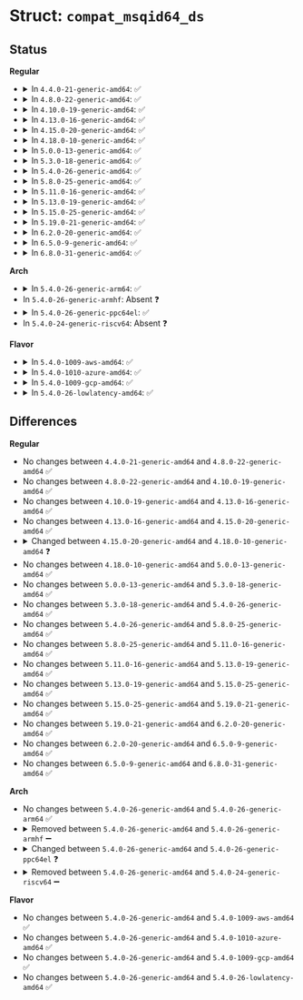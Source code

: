 # Struct: <code>compat_msqid64_ds</code>

## Status
<b>Regular</b>
<ul>
<li>
<details>
<summary>In <code>4.4.0-21-generic-amd64</code>: ✅</summary>

```c
struct compat_msqid64_ds {
    struct compat_ipc64_perm msg_perm;
    compat_time_t msg_stime;
    compat_ulong_t __unused1;
    compat_time_t msg_rtime;
    compat_ulong_t __unused2;
    compat_time_t msg_ctime;
    compat_ulong_t __unused3;
    compat_ulong_t msg_cbytes;
    compat_ulong_t msg_qnum;
    compat_ulong_t msg_qbytes;
    compat_pid_t msg_lspid;
    compat_pid_t msg_lrpid;
    compat_ulong_t __unused4;
    compat_ulong_t __unused5;
}
```
</details>
</li>
<li>
<details>
<summary>In <code>4.8.0-22-generic-amd64</code>: ✅</summary>

```c
struct compat_msqid64_ds {
    struct compat_ipc64_perm msg_perm;
    compat_time_t msg_stime;
    compat_ulong_t __unused1;
    compat_time_t msg_rtime;
    compat_ulong_t __unused2;
    compat_time_t msg_ctime;
    compat_ulong_t __unused3;
    compat_ulong_t msg_cbytes;
    compat_ulong_t msg_qnum;
    compat_ulong_t msg_qbytes;
    compat_pid_t msg_lspid;
    compat_pid_t msg_lrpid;
    compat_ulong_t __unused4;
    compat_ulong_t __unused5;
}
```
</details>
</li>
<li>
<details>
<summary>In <code>4.10.0-19-generic-amd64</code>: ✅</summary>

```c
struct compat_msqid64_ds {
    struct compat_ipc64_perm msg_perm;
    compat_time_t msg_stime;
    compat_ulong_t __unused1;
    compat_time_t msg_rtime;
    compat_ulong_t __unused2;
    compat_time_t msg_ctime;
    compat_ulong_t __unused3;
    compat_ulong_t msg_cbytes;
    compat_ulong_t msg_qnum;
    compat_ulong_t msg_qbytes;
    compat_pid_t msg_lspid;
    compat_pid_t msg_lrpid;
    compat_ulong_t __unused4;
    compat_ulong_t __unused5;
}
```
</details>
</li>
<li>
<details>
<summary>In <code>4.13.0-16-generic-amd64</code>: ✅</summary>

```c
struct compat_msqid64_ds {
    struct compat_ipc64_perm msg_perm;
    compat_time_t msg_stime;
    compat_ulong_t __unused1;
    compat_time_t msg_rtime;
    compat_ulong_t __unused2;
    compat_time_t msg_ctime;
    compat_ulong_t __unused3;
    compat_ulong_t msg_cbytes;
    compat_ulong_t msg_qnum;
    compat_ulong_t msg_qbytes;
    compat_pid_t msg_lspid;
    compat_pid_t msg_lrpid;
    compat_ulong_t __unused4;
    compat_ulong_t __unused5;
}
```
</details>
</li>
<li>
<details>
<summary>In <code>4.15.0-20-generic-amd64</code>: ✅</summary>

```c
struct compat_msqid64_ds {
    struct compat_ipc64_perm msg_perm;
    compat_time_t msg_stime;
    compat_ulong_t __unused1;
    compat_time_t msg_rtime;
    compat_ulong_t __unused2;
    compat_time_t msg_ctime;
    compat_ulong_t __unused3;
    compat_ulong_t msg_cbytes;
    compat_ulong_t msg_qnum;
    compat_ulong_t msg_qbytes;
    compat_pid_t msg_lspid;
    compat_pid_t msg_lrpid;
    compat_ulong_t __unused4;
    compat_ulong_t __unused5;
}
```
</details>
</li>
<li>
<details>
<summary>In <code>4.18.0-10-generic-amd64</code>: ✅</summary>

```c
struct compat_msqid64_ds {
    struct compat_ipc64_perm msg_perm;
    compat_ulong_t msg_stime;
    compat_ulong_t msg_stime_high;
    compat_ulong_t msg_rtime;
    compat_ulong_t msg_rtime_high;
    compat_ulong_t msg_ctime;
    compat_ulong_t msg_ctime_high;
    compat_ulong_t msg_cbytes;
    compat_ulong_t msg_qnum;
    compat_ulong_t msg_qbytes;
    compat_pid_t msg_lspid;
    compat_pid_t msg_lrpid;
    compat_ulong_t __unused4;
    compat_ulong_t __unused5;
}
```
</details>
</li>
<li>
<details>
<summary>In <code>5.0.0-13-generic-amd64</code>: ✅</summary>

```c
struct compat_msqid64_ds {
    struct compat_ipc64_perm msg_perm;
    compat_ulong_t msg_stime;
    compat_ulong_t msg_stime_high;
    compat_ulong_t msg_rtime;
    compat_ulong_t msg_rtime_high;
    compat_ulong_t msg_ctime;
    compat_ulong_t msg_ctime_high;
    compat_ulong_t msg_cbytes;
    compat_ulong_t msg_qnum;
    compat_ulong_t msg_qbytes;
    compat_pid_t msg_lspid;
    compat_pid_t msg_lrpid;
    compat_ulong_t __unused4;
    compat_ulong_t __unused5;
}
```
</details>
</li>
<li>
<details>
<summary>In <code>5.3.0-18-generic-amd64</code>: ✅</summary>

```c
struct compat_msqid64_ds {
    struct compat_ipc64_perm msg_perm;
    compat_ulong_t msg_stime;
    compat_ulong_t msg_stime_high;
    compat_ulong_t msg_rtime;
    compat_ulong_t msg_rtime_high;
    compat_ulong_t msg_ctime;
    compat_ulong_t msg_ctime_high;
    compat_ulong_t msg_cbytes;
    compat_ulong_t msg_qnum;
    compat_ulong_t msg_qbytes;
    compat_pid_t msg_lspid;
    compat_pid_t msg_lrpid;
    compat_ulong_t __unused4;
    compat_ulong_t __unused5;
}
```
</details>
</li>
<li>
<details>
<summary>In <code>5.4.0-26-generic-amd64</code>: ✅</summary>

```c
struct compat_msqid64_ds {
    struct compat_ipc64_perm msg_perm;
    compat_ulong_t msg_stime;
    compat_ulong_t msg_stime_high;
    compat_ulong_t msg_rtime;
    compat_ulong_t msg_rtime_high;
    compat_ulong_t msg_ctime;
    compat_ulong_t msg_ctime_high;
    compat_ulong_t msg_cbytes;
    compat_ulong_t msg_qnum;
    compat_ulong_t msg_qbytes;
    compat_pid_t msg_lspid;
    compat_pid_t msg_lrpid;
    compat_ulong_t __unused4;
    compat_ulong_t __unused5;
}
```
</details>
</li>
<li>
<details>
<summary>In <code>5.8.0-25-generic-amd64</code>: ✅</summary>

```c
struct compat_msqid64_ds {
    struct compat_ipc64_perm msg_perm;
    compat_ulong_t msg_stime;
    compat_ulong_t msg_stime_high;
    compat_ulong_t msg_rtime;
    compat_ulong_t msg_rtime_high;
    compat_ulong_t msg_ctime;
    compat_ulong_t msg_ctime_high;
    compat_ulong_t msg_cbytes;
    compat_ulong_t msg_qnum;
    compat_ulong_t msg_qbytes;
    compat_pid_t msg_lspid;
    compat_pid_t msg_lrpid;
    compat_ulong_t __unused4;
    compat_ulong_t __unused5;
}
```
</details>
</li>
<li>
<details>
<summary>In <code>5.11.0-16-generic-amd64</code>: ✅</summary>

```c
struct compat_msqid64_ds {
    struct compat_ipc64_perm msg_perm;
    compat_ulong_t msg_stime;
    compat_ulong_t msg_stime_high;
    compat_ulong_t msg_rtime;
    compat_ulong_t msg_rtime_high;
    compat_ulong_t msg_ctime;
    compat_ulong_t msg_ctime_high;
    compat_ulong_t msg_cbytes;
    compat_ulong_t msg_qnum;
    compat_ulong_t msg_qbytes;
    compat_pid_t msg_lspid;
    compat_pid_t msg_lrpid;
    compat_ulong_t __unused4;
    compat_ulong_t __unused5;
}
```
</details>
</li>
<li>
<details>
<summary>In <code>5.13.0-19-generic-amd64</code>: ✅</summary>

```c
struct compat_msqid64_ds {
    struct compat_ipc64_perm msg_perm;
    compat_ulong_t msg_stime;
    compat_ulong_t msg_stime_high;
    compat_ulong_t msg_rtime;
    compat_ulong_t msg_rtime_high;
    compat_ulong_t msg_ctime;
    compat_ulong_t msg_ctime_high;
    compat_ulong_t msg_cbytes;
    compat_ulong_t msg_qnum;
    compat_ulong_t msg_qbytes;
    compat_pid_t msg_lspid;
    compat_pid_t msg_lrpid;
    compat_ulong_t __unused4;
    compat_ulong_t __unused5;
}
```
</details>
</li>
<li>
<details>
<summary>In <code>5.15.0-25-generic-amd64</code>: ✅</summary>

```c
struct compat_msqid64_ds {
    struct compat_ipc64_perm msg_perm;
    compat_ulong_t msg_stime;
    compat_ulong_t msg_stime_high;
    compat_ulong_t msg_rtime;
    compat_ulong_t msg_rtime_high;
    compat_ulong_t msg_ctime;
    compat_ulong_t msg_ctime_high;
    compat_ulong_t msg_cbytes;
    compat_ulong_t msg_qnum;
    compat_ulong_t msg_qbytes;
    compat_pid_t msg_lspid;
    compat_pid_t msg_lrpid;
    compat_ulong_t __unused4;
    compat_ulong_t __unused5;
}
```
</details>
</li>
<li>
<details>
<summary>In <code>5.19.0-21-generic-amd64</code>: ✅</summary>

```c
struct compat_msqid64_ds {
    struct compat_ipc64_perm msg_perm;
    compat_ulong_t msg_stime;
    compat_ulong_t msg_stime_high;
    compat_ulong_t msg_rtime;
    compat_ulong_t msg_rtime_high;
    compat_ulong_t msg_ctime;
    compat_ulong_t msg_ctime_high;
    compat_ulong_t msg_cbytes;
    compat_ulong_t msg_qnum;
    compat_ulong_t msg_qbytes;
    compat_pid_t msg_lspid;
    compat_pid_t msg_lrpid;
    compat_ulong_t __unused4;
    compat_ulong_t __unused5;
}
```
</details>
</li>
<li>
<details>
<summary>In <code>6.2.0-20-generic-amd64</code>: ✅</summary>

```c
struct compat_msqid64_ds {
    struct compat_ipc64_perm msg_perm;
    compat_ulong_t msg_stime;
    compat_ulong_t msg_stime_high;
    compat_ulong_t msg_rtime;
    compat_ulong_t msg_rtime_high;
    compat_ulong_t msg_ctime;
    compat_ulong_t msg_ctime_high;
    compat_ulong_t msg_cbytes;
    compat_ulong_t msg_qnum;
    compat_ulong_t msg_qbytes;
    compat_pid_t msg_lspid;
    compat_pid_t msg_lrpid;
    compat_ulong_t __unused4;
    compat_ulong_t __unused5;
}
```
</details>
</li>
<li>
<details>
<summary>In <code>6.5.0-9-generic-amd64</code>: ✅</summary>

```c
struct compat_msqid64_ds {
    struct compat_ipc64_perm msg_perm;
    compat_ulong_t msg_stime;
    compat_ulong_t msg_stime_high;
    compat_ulong_t msg_rtime;
    compat_ulong_t msg_rtime_high;
    compat_ulong_t msg_ctime;
    compat_ulong_t msg_ctime_high;
    compat_ulong_t msg_cbytes;
    compat_ulong_t msg_qnum;
    compat_ulong_t msg_qbytes;
    compat_pid_t msg_lspid;
    compat_pid_t msg_lrpid;
    compat_ulong_t __unused4;
    compat_ulong_t __unused5;
}
```
</details>
</li>
<li>
<details>
<summary>In <code>6.8.0-31-generic-amd64</code>: ✅</summary>

```c
struct compat_msqid64_ds {
    struct compat_ipc64_perm msg_perm;
    compat_ulong_t msg_stime;
    compat_ulong_t msg_stime_high;
    compat_ulong_t msg_rtime;
    compat_ulong_t msg_rtime_high;
    compat_ulong_t msg_ctime;
    compat_ulong_t msg_ctime_high;
    compat_ulong_t msg_cbytes;
    compat_ulong_t msg_qnum;
    compat_ulong_t msg_qbytes;
    compat_pid_t msg_lspid;
    compat_pid_t msg_lrpid;
    compat_ulong_t __unused4;
    compat_ulong_t __unused5;
}
```
</details>
</li>
</ul>
<b>Arch</b>
<ul>
<li>
<details>
<summary>In <code>5.4.0-26-generic-arm64</code>: ✅</summary>

```c
struct compat_msqid64_ds {
    struct compat_ipc64_perm msg_perm;
    compat_ulong_t msg_stime;
    compat_ulong_t msg_stime_high;
    compat_ulong_t msg_rtime;
    compat_ulong_t msg_rtime_high;
    compat_ulong_t msg_ctime;
    compat_ulong_t msg_ctime_high;
    compat_ulong_t msg_cbytes;
    compat_ulong_t msg_qnum;
    compat_ulong_t msg_qbytes;
    compat_pid_t msg_lspid;
    compat_pid_t msg_lrpid;
    compat_ulong_t __unused4;
    compat_ulong_t __unused5;
}
```
</details>
</li>
<li>
In <code>5.4.0-26-generic-armhf</code>: Absent ❓
</li>
<li>
<details>
<summary>In <code>5.4.0-26-generic-ppc64el</code>: ✅</summary>

```c
struct compat_msqid64_ds {
    struct compat_ipc64_perm msg_perm;
    unsigned int msg_stime_high;
    unsigned int msg_stime;
    unsigned int msg_rtime_high;
    unsigned int msg_rtime;
    unsigned int msg_ctime_high;
    unsigned int msg_ctime;
    compat_ulong_t msg_cbytes;
    compat_ulong_t msg_qnum;
    compat_ulong_t msg_qbytes;
    compat_pid_t msg_lspid;
    compat_pid_t msg_lrpid;
    compat_ulong_t __unused4;
    compat_ulong_t __unused5;
}
```
</details>
</li>
<li>
In <code>5.4.0-24-generic-riscv64</code>: Absent ❓
</li>
</ul>
<b>Flavor</b>
<ul>
<li>
<details>
<summary>In <code>5.4.0-1009-aws-amd64</code>: ✅</summary>

```c
struct compat_msqid64_ds {
    struct compat_ipc64_perm msg_perm;
    compat_ulong_t msg_stime;
    compat_ulong_t msg_stime_high;
    compat_ulong_t msg_rtime;
    compat_ulong_t msg_rtime_high;
    compat_ulong_t msg_ctime;
    compat_ulong_t msg_ctime_high;
    compat_ulong_t msg_cbytes;
    compat_ulong_t msg_qnum;
    compat_ulong_t msg_qbytes;
    compat_pid_t msg_lspid;
    compat_pid_t msg_lrpid;
    compat_ulong_t __unused4;
    compat_ulong_t __unused5;
}
```
</details>
</li>
<li>
<details>
<summary>In <code>5.4.0-1010-azure-amd64</code>: ✅</summary>

```c
struct compat_msqid64_ds {
    struct compat_ipc64_perm msg_perm;
    compat_ulong_t msg_stime;
    compat_ulong_t msg_stime_high;
    compat_ulong_t msg_rtime;
    compat_ulong_t msg_rtime_high;
    compat_ulong_t msg_ctime;
    compat_ulong_t msg_ctime_high;
    compat_ulong_t msg_cbytes;
    compat_ulong_t msg_qnum;
    compat_ulong_t msg_qbytes;
    compat_pid_t msg_lspid;
    compat_pid_t msg_lrpid;
    compat_ulong_t __unused4;
    compat_ulong_t __unused5;
}
```
</details>
</li>
<li>
<details>
<summary>In <code>5.4.0-1009-gcp-amd64</code>: ✅</summary>

```c
struct compat_msqid64_ds {
    struct compat_ipc64_perm msg_perm;
    compat_ulong_t msg_stime;
    compat_ulong_t msg_stime_high;
    compat_ulong_t msg_rtime;
    compat_ulong_t msg_rtime_high;
    compat_ulong_t msg_ctime;
    compat_ulong_t msg_ctime_high;
    compat_ulong_t msg_cbytes;
    compat_ulong_t msg_qnum;
    compat_ulong_t msg_qbytes;
    compat_pid_t msg_lspid;
    compat_pid_t msg_lrpid;
    compat_ulong_t __unused4;
    compat_ulong_t __unused5;
}
```
</details>
</li>
<li>
<details>
<summary>In <code>5.4.0-26-lowlatency-amd64</code>: ✅</summary>

```c
struct compat_msqid64_ds {
    struct compat_ipc64_perm msg_perm;
    compat_ulong_t msg_stime;
    compat_ulong_t msg_stime_high;
    compat_ulong_t msg_rtime;
    compat_ulong_t msg_rtime_high;
    compat_ulong_t msg_ctime;
    compat_ulong_t msg_ctime_high;
    compat_ulong_t msg_cbytes;
    compat_ulong_t msg_qnum;
    compat_ulong_t msg_qbytes;
    compat_pid_t msg_lspid;
    compat_pid_t msg_lrpid;
    compat_ulong_t __unused4;
    compat_ulong_t __unused5;
}
```
</details>
</li>
</ul>

## Differences
<b>Regular</b>
<ul>
<li>
No changes between <code>4.4.0-21-generic-amd64</code> and <code>4.8.0-22-generic-amd64</code> ✅
</li>
<li>
No changes between <code>4.8.0-22-generic-amd64</code> and <code>4.10.0-19-generic-amd64</code> ✅
</li>
<li>
No changes between <code>4.10.0-19-generic-amd64</code> and <code>4.13.0-16-generic-amd64</code> ✅
</li>
<li>
No changes between <code>4.13.0-16-generic-amd64</code> and <code>4.15.0-20-generic-amd64</code> ✅
</li>
<li>
<details>
<summary>Changed between <code>4.15.0-20-generic-amd64</code> and <code>4.18.0-10-generic-amd64</code> ❓</summary>
<ul>
<li>
<b>Field added. </b>
<code>compat_ulong_t msg_stime_high</code>
</li>
<li>
<b>Field added. </b>
<code>compat_ulong_t msg_rtime_high</code>
</li>
<li>
<b>Field added. </b>
<code>compat_ulong_t msg_ctime_high</code>
</li>
<li>
<b>Field removed. </b>
<code>compat_ulong_t __unused1</code>
</li>
<li>
<b>Field removed. </b>
<code>compat_ulong_t __unused2</code>
</li>
<li>
<b>Field removed. </b>
<code>compat_ulong_t __unused3</code>
</li>
<li>
<b>Field type changed. </b>
<code>compat_time_t msg_stime</code> ➡️ <code>compat_ulong_t msg_stime</code>
</li>
<li>
<b>Field type changed. </b>
<code>compat_time_t msg_rtime</code> ➡️ <code>compat_ulong_t msg_rtime</code>
</li>
<li>
<b>Field type changed. </b>
<code>compat_time_t msg_ctime</code> ➡️ <code>compat_ulong_t msg_ctime</code>
</li>
</ul>
</details>
</li>
<li>
No changes between <code>4.18.0-10-generic-amd64</code> and <code>5.0.0-13-generic-amd64</code> ✅
</li>
<li>
No changes between <code>5.0.0-13-generic-amd64</code> and <code>5.3.0-18-generic-amd64</code> ✅
</li>
<li>
No changes between <code>5.3.0-18-generic-amd64</code> and <code>5.4.0-26-generic-amd64</code> ✅
</li>
<li>
No changes between <code>5.4.0-26-generic-amd64</code> and <code>5.8.0-25-generic-amd64</code> ✅
</li>
<li>
No changes between <code>5.8.0-25-generic-amd64</code> and <code>5.11.0-16-generic-amd64</code> ✅
</li>
<li>
No changes between <code>5.11.0-16-generic-amd64</code> and <code>5.13.0-19-generic-amd64</code> ✅
</li>
<li>
No changes between <code>5.13.0-19-generic-amd64</code> and <code>5.15.0-25-generic-amd64</code> ✅
</li>
<li>
No changes between <code>5.15.0-25-generic-amd64</code> and <code>5.19.0-21-generic-amd64</code> ✅
</li>
<li>
No changes between <code>5.19.0-21-generic-amd64</code> and <code>6.2.0-20-generic-amd64</code> ✅
</li>
<li>
No changes between <code>6.2.0-20-generic-amd64</code> and <code>6.5.0-9-generic-amd64</code> ✅
</li>
<li>
No changes between <code>6.5.0-9-generic-amd64</code> and <code>6.8.0-31-generic-amd64</code> ✅
</li>
</ul>
<b>Arch</b>
<ul>
<li>
No changes between <code>5.4.0-26-generic-amd64</code> and <code>5.4.0-26-generic-arm64</code> ✅
</li>
<li>
<details>
<summary>Removed between <code>5.4.0-26-generic-amd64</code> and <code>5.4.0-26-generic-armhf</code> ➖</summary>

```c
struct compat_msqid64_ds {
    struct compat_ipc64_perm msg_perm;
    compat_ulong_t msg_stime;
    compat_ulong_t msg_stime_high;
    compat_ulong_t msg_rtime;
    compat_ulong_t msg_rtime_high;
    compat_ulong_t msg_ctime;
    compat_ulong_t msg_ctime_high;
    compat_ulong_t msg_cbytes;
    compat_ulong_t msg_qnum;
    compat_ulong_t msg_qbytes;
    compat_pid_t msg_lspid;
    compat_pid_t msg_lrpid;
    compat_ulong_t __unused4;
    compat_ulong_t __unused5;
}
```
</details>
</li>
<li>
<details>
<summary>Changed between <code>5.4.0-26-generic-amd64</code> and <code>5.4.0-26-generic-ppc64el</code> ❓</summary>
<ul>
<li>
<b>Field type changed. </b>
<code>compat_ulong_t msg_stime</code> ➡️ <code>unsigned int msg_stime</code>
</li>
<li>
<b>Field type changed. </b>
<code>compat_ulong_t msg_stime_high</code> ➡️ <code>unsigned int msg_stime_high</code>
</li>
<li>
<b>Field type changed. </b>
<code>compat_ulong_t msg_rtime</code> ➡️ <code>unsigned int msg_rtime</code>
</li>
<li>
<b>Field type changed. </b>
<code>compat_ulong_t msg_rtime_high</code> ➡️ <code>unsigned int msg_rtime_high</code>
</li>
<li>
<b>Field type changed. </b>
<code>compat_ulong_t msg_ctime</code> ➡️ <code>unsigned int msg_ctime</code>
</li>
<li>
<b>Field type changed. </b>
<code>compat_ulong_t msg_ctime_high</code> ➡️ <code>unsigned int msg_ctime_high</code>
</li>
</ul>
</details>
</li>
<li>
<details>
<summary>Removed between <code>5.4.0-26-generic-amd64</code> and <code>5.4.0-24-generic-riscv64</code> ➖</summary>

```c
struct compat_msqid64_ds {
    struct compat_ipc64_perm msg_perm;
    compat_ulong_t msg_stime;
    compat_ulong_t msg_stime_high;
    compat_ulong_t msg_rtime;
    compat_ulong_t msg_rtime_high;
    compat_ulong_t msg_ctime;
    compat_ulong_t msg_ctime_high;
    compat_ulong_t msg_cbytes;
    compat_ulong_t msg_qnum;
    compat_ulong_t msg_qbytes;
    compat_pid_t msg_lspid;
    compat_pid_t msg_lrpid;
    compat_ulong_t __unused4;
    compat_ulong_t __unused5;
}
```
</details>
</li>
</ul>
<b>Flavor</b>
<ul>
<li>
No changes between <code>5.4.0-26-generic-amd64</code> and <code>5.4.0-1009-aws-amd64</code> ✅
</li>
<li>
No changes between <code>5.4.0-26-generic-amd64</code> and <code>5.4.0-1010-azure-amd64</code> ✅
</li>
<li>
No changes between <code>5.4.0-26-generic-amd64</code> and <code>5.4.0-1009-gcp-amd64</code> ✅
</li>
<li>
No changes between <code>5.4.0-26-generic-amd64</code> and <code>5.4.0-26-lowlatency-amd64</code> ✅
</li>
</ul>
